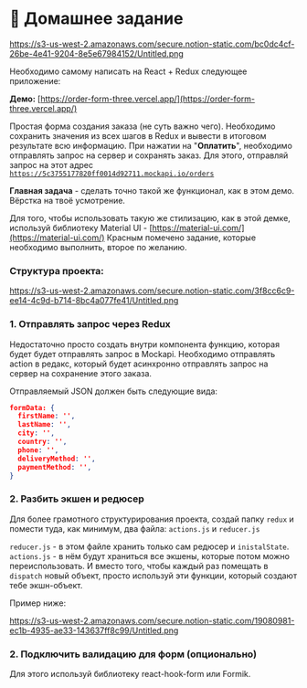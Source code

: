 # 📝 Домашнее задание

https://s3-us-west-2.amazonaws.com/secure.notion-static.com/bc0dc4cf-26be-4e41-9204-8e5e67984152/Untitled.png

Необходимо самому написать на React + Redux следующее приложение:

**Демо:** [https://order-form-three.vercel.app/](https://order-form-three.vercel.app/)

Простая форма создания заказа (не суть важно чего). Необходимо сохранить значения из всех шагов в Redux и вывести в итоговом результате всю информацию.
При нажатии на "**Оплатить**", необходимо отправлять запрос на сервер и сохранять заказ. Для этого, отправляй запрос на этот адрес [`https://5c3755177820ff0014d92711.mockapi.io/orders`](https://5c3755177820ff0014d92711.mockapi.io/orders)

**Главная задача** - сделать точно такой же функционал, как в этом демо. Вёрстка на твоё усмотрение.

Для того, чтобы использовать такую же стилизацию, как в этой демке, используй библиотеку Material UI - [https://material-ui.com/](https://material-ui.com/)
Красным помечено задание, которые необходимо выполнить, второе по желанию.

### Структура проекта:

https://s3-us-west-2.amazonaws.com/secure.notion-static.com/3f8cc6c9-ee14-4c9d-b714-8bc4a077fe41/Untitled.png

### 1. Отправлять запрос через Redux

Недостаточно просто создать внутри компонента функцию, которая будет будет отправлять запрос в Mockapi. Необходимо отправлять action в редакс, который будет асинхронно отправлять запрос на сервер на сохранение этого заказа.

Отправляемый JSON должен быть следующие вида:

```json
formData: {
  firstName: '',
  lastName: '',
  city: '',
  country: '',
  phone: '',
  deliveryMethod: '',
  paymentMethod: '',
}
```

### 2. Разбить экшен и редюсер

Для более грамотного структурирования проекта, создай папку `redux` и помести туда, как минимум, два файла: `actions.js` и `reducer.js`

`reducer.js` - в этом файле хранить только сам редюсер и `inistalState`.
`actions.js` - в нём будут храниться все экшены, которые потом можно переиспользовать. И вместо того, чтобы каждый раз помещать в `dispatch` новый объект, просто используй эти функции, который создают тебе экшн-объект.

Пример ниже:

https://s3-us-west-2.amazonaws.com/secure.notion-static.com/19080981-ec1b-4935-ae33-143637ff8c99/Untitled.png

### 2. Подключить валидацию для форм (опционально)

Для этого используй библиотеку react-hook-form или Formik.
